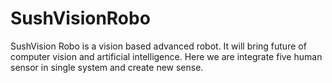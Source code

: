 # SushVisionRobo
SushVision Robo is a vision based advanced robot. It will bring future of computer vision and artificial intelligence. Here we are integrate five human sensor in single system and create new sense.
